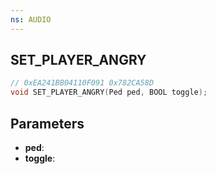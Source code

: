 ```yaml
---
ns: AUDIO
---
```

## SET_PLAYER_ANGRY

```c
// 0xEA241BB04110F091 0x782CA58D
void SET_PLAYER_ANGRY(Ped ped, BOOL toggle);
```


## Parameters
* **ped**: 
* **toggle**: 

